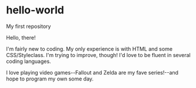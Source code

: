 # hello-world
My first repository

Hello, there!

I'm fairly new to coding. My only experience is with HTML and some CSS/Styleclass. I'm trying to improve, though! I'd love to be fluent in several coding languages.

I love playing video games--Fallout and Zelda are my fave series!--and hope to program my own some day.
